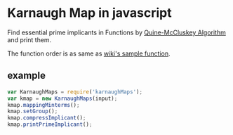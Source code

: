 # Karnaugh Map in javascript

Find essential prime implicants in Functions by [Quine-McCluskey Algorithm](http://en.wikipedia.org/wiki/Quine%E2%80%93McCluskey_algorithm) and print them.

The function order is as same as [wiki's sample function](http://en.wikipedia.org/wiki/Quine%E2%80%93McCluskey_algorithm#Step_1:_finding_prime_implicants).

## example

``` js
var KarnaughMaps = require('karnaughMaps');
var kmap = new KarnaughMaps(input);
kmap.mappingMinterms();
kmap.setGroup();
kmap.compressImplicant();
kmap.printPrimeImplicant();
```

